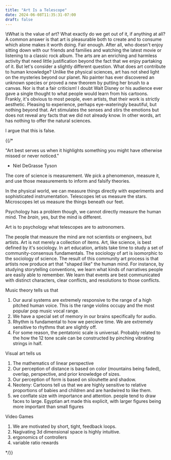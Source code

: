 ```yaml
---
title: "Art Is a Telescope"
date: 2024-06-08T11:35:31-07:00
draft: false
---
```


\tWhat is the value of art?
What exactly do we get out of it, if anything at all?
A common answer is that art is pleasurable both to create and to consume which alone makes it worth doing.
Fair enough.
After all, who doesn't enjoy sitting down with our friends and families and watching the latest movie or listening to a classic rock album.
The arts are an enriching and harmless activity that need little justification beyond the fact that we enjoy partaking of it.
But let's consider a slightly different question.
What does art contribute to human knowledge?
Unlike the physical sciences, art has not shed light on the mysteries beyond our planet.
No painter has ever discovered an unknown species or proved a new theorem by putting her brush to a canvas.
Nor is that a fair criticism!
I doubt Walt Disney or his audience ever gave a single thought to what people would learn from his cartoons.
Frankly, it's obvious to most people, even artists, that their work is strictly aesthetic.
Pleasing to experience, perhaps eye-wateringly beautiful, but nothing beyond that.
Art stimulates the senses and stirs the emotions but does not reveal any facts that we did not already know.
In other words, art has nothing to offer the natural sciences.

I argue that this is false.



{{/*

"Art best serves us when it highlights something you might have otherwise missed or never noticed."
- Niel DeGrasse Tyson

The core of science is measurement.
We pick a phenomenon, measure it, and use those measurements to inform and falsify theories.

In the physical world, we can measure things directly with experiments and sophisticated instrumentation.
Telescopes let us measure the stars.
Microscopes let us measure the things beneath our feet.

Psychology has a problem though, we cannot directly measure the human mind.
The *brain*, yes, but the mind is different.

Art is to psychology what telescopes are to astronomers.

The people that measure the mind are not scientists or engineers, but artists.
Art is not merely a collection of items.
Art, like science, is best defined by it's sociology.
In art education, artists take time to study a set of community-consensus fundamentals.
The sociology of art is isomorphic to the sociology of science.
The result of this community art process is that artists now produce art that "shaped like" the human mind.
For instance, by studying storytelling conventions, we learn what kinds of narratives people are easily able to remember.
We learn that events are best communicated with distinct characters, clear conflicts, and resolutions to those conflicts.

Music theory tells us that
1. Our aural systems are extremely responsive to the range of a high pitched human voice.
   This is the range violins occupy and the most popular pop music vocal range.
2. We have a special set of memory in our brains specifically for audio.
3. Rhythm is fundamental to how we percieve time.
   We are extremely sensitive to rhythms that are slightly off.
4. For some reason, the pentatonic scale is universal.
   Probably related to the how the 12 tone scale can be constructed by pinching vibrating strings in half.

Visual art tells us
1. The mathematics of linear perspective
2. Our perception of distance is based on color (mountains being faded), overlap, perspective, and prior knowledge of sizes.
3. Our perception of form is based on silouhette and shadow.
4. Neoteny: Cartoons tell us that we are highly sensitive to relative proportions of babies and children and are hardwired to like them.
5. we conflate size with importance and attention. people tend to draw faces to large. Egyptian art made this explicit, with larger figures being more important than small figures 

Video Games
1. We are motivated by short, tight, feedback loops.
2. Nagivating 3d dimensional space is highly intuitive.
3. ergonomics of controllers
4. variable ratio rewards

*/}}
